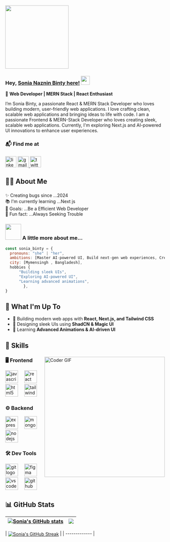 ### 
 <img height="200" src="https://i.ibb.co.com/JWbSzKDT/Black-and-Yellow-Web-Developer-Linked-In-Banner-4.png"  />

### Hey, [Sonia Naznin Binty here!](https://www.youtube.com/channel/UCietjxpksncMdOUkycv5nqA) <img src="https://media.giphy.com/media/hvRJCLFzcasrR4ia7z/giphy.gif" width="28px" height="28px">

🚀 **Web Developer | MERN Stack | React Enthusiast**  

<p>I’m Sonia Binty, a passionate React & MERN Stack Developer who loves building modern, user-friendly web applications. I love crafting clean, scalable web applications and bringing ideas to life with code.
 I am a passionate Frontend & MERN-Stack Developer who loves creating sleek, scalable web applications.  
Currently, I'm exploring Next.js and AI-powered UI innovations to enhance user experiences.   
</p>


### 📬 Find me at

###

<div align="left">
  <img src="https://img.shields.io/static/v1?message=LinkedIn&logo=linkedin&label=&color=9146FF&logoColor=white&labelColor=&style=for-the-badge" height="35" alt="linkedin logo"  />
  <a href="http" target="_blank">
    <img src="https://img.shields.io/static/v1?message=Gmail&logo=gmail&label=&color=D1487&logoColor=white&labelColor=&style=for-the-badge" height="35" alt="gmail logo"  />
  </a>
    <img src="https://img.shields.io/static/v1?message=Twitter&logo=twitter&label=&color=1DA1F2&logoColor=white&labelColor=&style=for-the-badge" height="35" alt="twitter logo"  />
</div>




## 👩‍💻 About Me  

###

<p align="left">✨ Creating bugs since ...2024<br>📚 I'm currently learning ...Next js<br>🎯 Goals: ...Be a Efficient Web Developer<br>🎲 Fun fact: ...Always Seeking Trouble</p>


### <img src="https://media.giphy.com/media/VgCDAzcKvsR6OM0uWg/giphy.gif" width="50"> A little more about me...  

```javascript
const sonia_binty = {
  pronouns: "she" | "her",
  ambitions: [Master AI-powered UI, Build next-gen web experiences, Create an open-source project, Never stop learning],
  city: [Mymensingh , Bangladesh],
  hobbies {
      "Building sleek UIs",
      "Exploring AI-powered UI",
      "Learning advanced animations",
        },
}
```
###

## 📌 What I'm Up To  
- 🚀 Building modern web apps with **React, Next.js, and Tailwind CSS**  
- 🎨 Designing sleek UIs using **ShadCN & Magic UI**  
- 🧠 Learning **Advanced Animations & AI-driven UI**  

<h2 align="left">🚀 Skills</h2>


###
 <img  align="right" src="https://media.giphy.com/media/SWoSkN6DxTszqIKEqv/giphy.gif" alt="Coder GIF" width="380">


###
### 🖥 Frontend  
<div align="left">
  <img src="https://cdn.jsdelivr.net/gh/devicons/devicon/icons/javascript/javascript-original.svg" height="40" alt="javascript logo"  />
  <img width="12" />
  <img src="https://cdn.jsdelivr.net/gh/devicons/devicon/icons/react/react-original.svg" height="40" alt="react logo"  />
  <img width="12" />
  <img src="https://cdn.jsdelivr.net/gh/devicons/devicon/icons/html5/html5-original.svg" height="40" alt="html5 logo"  />
  <img width="12" />
  <img src="https://skillicons.dev/icons?i=tailwind" height="40" alt="tailwindcss logo"  />
</div>




###
### ⚙️ Backend  
<div align="left">
  <img src="https://skillicons.dev/icons?i=express" height="40" alt="express logo"  />
  <img width="12" />
  <img src="https://skillicons.dev/icons?i=mongodb" height="40" alt="mongodb logo"  />
  <img width="12" />
  <img src="https://cdn.simpleicons.org/nodedotjs/339933" height="40" alt="nodejs logo"  />
</div>


 
###
### 🛠 Dev Tools  
<div align="left">
  <img src="https://cdn.simpleicons.org/git/F05032" height="40" alt="git logo"  />
  <img width="12" />
  <img src="https://skillicons.dev/icons?i=figma" height="40" alt="figma logo"  />
  <img width="12" />
  <img src="https://skillicons.dev/icons?i=vscode" height="40" alt="vscode logo"  />
  <img width="12" />
  <img src="https://skillicons.dev/icons?i=github" height="40" alt="github logo"  />
</div>

 

## 📊 GitHub Stats  

| <a href="https://github.com/SoniaBinty"><img align="center" src="https://github-readme-stats-sigma-five.vercel.app/api?username=SoniaBinty&show_icons=true&include_all_commits=true&theme=transparent&hide_border=true" alt="Sonia's GitHub stats" /></a> | <a href="https://github.com/SoniaBinty"><img align="center" src="https://github-readme-stats-sigma-five.vercel.app/api/top-langs/?username=SoniaBinty&layout=compact&theme=transparent&hide_border=true" /></a> |
| ------------- | ------------- |

| <a href="https://github.com/SoniaBinty/github-readme-streak-stats"><img align="center" src="https://github-readme-streak-stats.herokuapp.com/?user=SoniaBinty&theme=buefy&hide_border=true" alt="Sonia's GitHub Streak" /></a> |
| ------------- |






 
 
